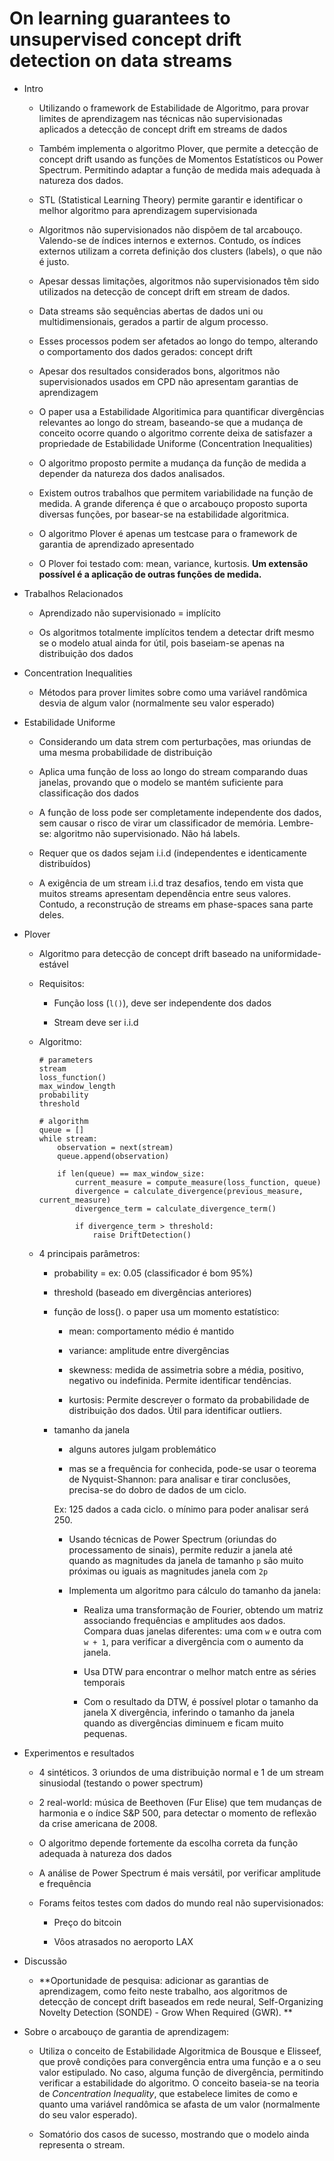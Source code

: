 # On learning guarantees to unsupervised concept drift detection on data streams

- Intro
    
    - Utilizando o framework de Estabilidade de Algoritmo, para provar limites de aprendizagem nas técnicas não supervisionadas aplicados a detecção de concept drift em streams de dados
    
    - Também implementa o algoritmo Plover, que permite a detecção de concept drift usando as funções de Momentos Estatísticos ou Power Spectrum. Permitindo adaptar a função de medida mais adequada à natureza dos dados.
    
    - STL (Statistical Learning Theory) permite garantir e identificar o melhor algoritmo para aprendizagem supervisionada
    
    - Algoritmos não supervisionados não dispõem de tal arcabouço. Valendo-se de índices internos e externos.
    Contudo, os índices externos utilizam a correta definição dos clusters (labels), o que não é justo.
    
    - Apesar dessas limitações, algoritmos não supervisionados têm sido utilizados na detecção de concept drift em stream de dados.
    
    - Data streams são sequências abertas de dados uni ou multidimensionais, gerados a partir de algum processo.
    
    - Esses processos podem ser afetados ao longo do tempo, alterando o comportamento dos dados gerados: concept drift
    
    - Apesar dos resultados considerados bons, algoritmos não supervisionados usados em CPD não apresentam garantias de aprendizagem
    
    - O paper usa a Estabilidade Algoritimica para quantificar divergências relevantes ao longo do stream, baseando-se 
    que a mudança de conceito ocorre quando o algoritmo corrente deixa de satisfazer a propriedade de Estabilidade Uniforme (Concentration Inequalities)
    
    - O algoritmo proposto permite a mudança da função de medida a depender da natureza dos dados analisados. 
    
    - Existem outros trabalhos que permitem variabilidade na função de medida.
    A grande diferença é que o arcabouço proposto suporta diversas funções, por basear-se na estabilidade algoritmica.
    
    - O algoritmo Plover é apenas um testcase para o framework de garantia de aprendizado apresentado
    
    - O Plover foi testado com: mean, variance, kurtosis. **Um extensão possível é a aplicação de outras funções de medida.**
    
- Trabalhos Relacionados

    - Aprendizado não supervisionado = implícito

    - Os algoritmos totalmente implícitos tendem a detectar drift mesmo se o modelo atual ainda for útil, pois 
    baseiam-se apenas na distribuição dos dados

- Concentration Inequalities

    - Métodos para prover limites sobre como uma variável randômica desvia de algum valor (normalmente seu valor esperado)

- Estabilidade Uniforme

    - Considerando um data strem com perturbações, mas oriundas de uma mesma probabilidade de distribuição

    - Aplica uma função de loss ao longo do stream comparando duas janelas, provando que o modelo se mantém 
    suficiente para classificação dos dados

    - A função de loss pode ser completamente independente dos dados, sem causar o risco de virar um classificador de memória. 
    Lembre-se: algoritmo não supervisionado. Não há labels.

    - Requer que os dados sejam i.i.d (independentes e identicamente distribuídos)

    - A exigência de um stream i.i.d traz desafios, tendo em vista que muitos streams apresentam dependência entre seus valores.
    Contudo, a reconstrução de streams em phase-spaces sana parte deles.

- Plover

    - Algoritmo para detecção de concept drift baseado na uniformidade-estável

    - Requisitos:
        
        - Função loss (`l()`), deve ser independente dos dados

        - Stream deve ser i.i.d

    - Algoritmo:

        ```
        # parameters
        stream
        loss_function()
        max_window_length 
        probability
        threshold

        # algorithm
        queue = []
        while stream:
            observation = next(stream)
            queue.append(observation)

            if len(queue) == max_window_size:
                current_measure = compute_measure(loss_function, queue)
                divergence = calculate_divergence(previous_measure, current_measure)
                divergence_term = calculate_divergence_term()
            
                if divergence_term > threshold:
                    raise DriftDetection()
        ```
    
    - 4 principais parâmetros:

        - probability = ex: 0.05 (classificador é bom 95%)

        - threshold (baseado em divergências anteriores)
        
        - função de loss(). o paper usa um momento estatístico:
            
            - mean: comportamento médio é mantido
            
            - variance: amplitude entre divergências
            
            - skewness: medida de assimetria sobre a média, positivo, negativo ou indefinida. 
            Permite identificar tendências.

            - kurtosis: Permite descrever o formato da probabilidade de distribuição dos dados.
            Útil para identificar outliers.

        - tamanho da janela

            - alguns autores julgam problemático

            - mas se a frequência for conhecida, pode-se usar o teorema de Nyquist-Shannon: 
            para analisar e tirar conclusões, precisa-se do dobro de dados de um ciclo.

            Ex: 125 dados a cada ciclo. o mínimo para poder analisar será 250.

            - Usando técnicas de Power Spectrum (oriundas do processamento de sinais), 
            permite reduzir a janela até quando as magnitudes da janela de tamanho `p` 
            são muito próximas ou iguais as magnitudes janela com `2p`

            - Implementa um algoritmo para cálculo do tamanho da janela:

                - Realiza uma transformação de Fourier, obtendo um matriz associando frequências e amplitudes aos dados.
                Compara duas janelas diferentes: uma com `w` e outra com `w + 1`, para verificar a divergência com o aumento da janela.

                - Usa DTW para encontrar o melhor match entre as séries temporais

                - Com o resultado da DTW, é possível plotar o tamanho da janela X divergência, inferindo o tamanho da janela 
                quando as divergências diminuem e ficam muito pequenas.

- Experimentos e resultados

    - 4 sintéticos. 3 oriundos de uma distribuição normal e 1 de um stream sinusiodal (testando o power spectrum)

    - 2 real-world: música de Beethoven (Fur Elise) que tem mudanças de harmonia e o índice S&P 500, para detectar 
    o momento de reflexão da crise americana de 2008.

    - O algoritmo depende fortemente da escolha correta da função adequada à natureza dos dados

    - A análise de Power Spectrum é mais versátil, por verificar amplitude e frequência

    - Forams feitos testes com dados do mundo real não supervisionados:

        - Preço do bitcoin

        - Vôos atrasados no aeroporto LAX
    
- Discussão

    - **Oportunidade de pesquisa: adicionar as garantias de aprendizagem, como feito neste trabalho, aos algoritmos de detecção de concept drift baseados em rede neural, Self-Organizing Novelty Detection (SONDE) - Grow When Required (GWR). ** 

- Sobre o arcabouço de garantia de aprendizagem:

    - Utiliza o conceito de Estabilidade Algoritmica de Bousque e Elisseef, que provê condições para convergência 
    entra uma função e a o seu valor estipulado. No caso, alguma função de divergência, permitindo verificar a 
    estabilidade do algoritmo. O conceito baseia-se na teoria de *Concentration Inequality*, que estabelece limites 
    de como e quanto uma variável randômica se afasta de um valor (normalmente do seu valor esperado).

    - Somatório dos casos de sucesso, mostrando que o modelo ainda representa o stream.